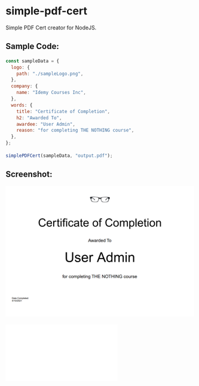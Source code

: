 # simple-pdf-cert

Simple PDF Cert creator for NodeJS.

## Sample Code:

```js
const sampleData = {
  logo: {
    path: "./sampleLogo.png",
  },
  company: {
    name: "Idemy Courses Inc",
  },
  words: {
    title: "Certificate of Completion",
    h2: "Awarded To",
    awardee: "User Admin",
    reason: "for completing THE NOTHING course",
  },
};

simplePDFCert(sampleData, "output.pdf");
```

## Screenshot:  

![Screenshot](screenshot.png)

##### ![SamplePDF](test.pdf)